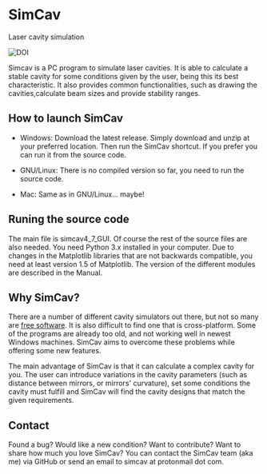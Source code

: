 # SimCav
Laser cavity simulation

![DOI](https://zenodo.org/badge/DOI/10.5281/zenodo.581643.svg)

Simcav is a PC program to simulate laser cavities. It is able to calculate a stable cavity for some conditions given by the user, being this its best characteristic. It also provides common functionalities, such as drawing the cavities,calculate beam sizes and provide stability ranges.

## How to launch SimCav

* Windows:
Download the latest release. Simply download and unzip at your preferred location. Then run the SimCav shortcut. 
If you prefer you can run it from the source code.

* GNU/Linux:
There is no compiled version so far, you need to run the source code.

* Mac:
Same as in GNU/Linux... maybe!

## Runing the source code
The main file is simcav4_7_GUI. Of course the rest of the source files are also needed.
You need Python 3.x installed in your computer.
Due to changes in the Matplotlib libraries that are not backwards compatible, you need at least version 1.5 of Matplotlib.
The version of the different modules are described in the Manual.

## Why SimCav?
There are a number of different cavity simulators out there, but not so many are [free software](https://www.gnu.org/philosophy/free-sw.en.html). It is also difficult to find one that is cross-platform. Some of the programs are already too old, and not working well in newest Windows machines. SimCav aims to overcome these problems while offering some new features.

The main advantage of SimCav is that it can calculate a complex cavity for you. The user can introduce variations in the cavity parameters (such as distance between mirrors, or mirrors' curvature), set some conditions the cavity must fulfill and SimCav will find the cavity designs that match the given requirements.

## Contact
Found a bug? Would like a new condition? Want to contribute? Want to share how much you love SimCav?
You can contact the SimCav team (aka me) via GitHub or send an email to simcav at protonmail dot com.
